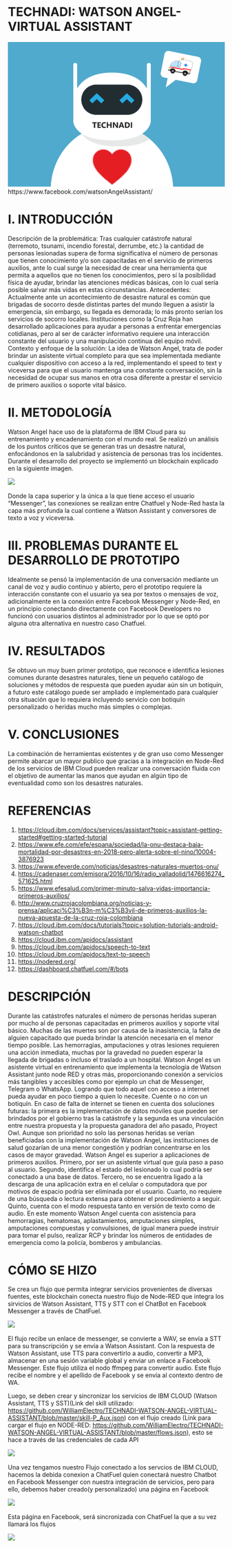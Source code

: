 # TECHNADI: WATSON ANGEL-VIRTUAL ASSISTANT
<img src="https://raw.githubusercontent.com/WilliamElectro/TECHNADI-WATSON-ANGEL-VIRTUAL-ASSISTANT/master/proyecto.png"/>
https://www.facebook.com/watsonAngelAssistant/

# I. INTRODUCCIÓN
Descripción de la problemática: 
Tras cualquier catástrofe natural (terremoto, tsunami, incendio forestal, derrumbe, etc.) la cantidad de personas lesionadas supera de forma significativa el número de personas que tienen conocimiento y/o son capacitadas en el servicio de primeros auxilios, ante lo cual surge la necesidad de crear una herramienta que permita a aquellos que no tienen los conocimientos, pero sí la posibilidad física de ayudar, brindar las atenciones médicas básicas, con lo cual sería posible salvar más vidas en estas circunstancias. 
Antecedentes: 
Actualmente ante un acontecimiento de desastre natural es común que brigadas de socorro desde distintas partes del mundo lleguen a asistir la emergencia, sin embargo, su llegada es demorada; lo más pronto serían los servicios de socorro locales. Instituciones como la Cruz Roja han desarrollado aplicaciones para ayudar a personas a enfrentar emergencias cotidianas, pero al ser de carácter informativo requiere una interacción constante del usuario y una manipulación continua del equipo móvil.
Contexto y enfoque de la solución: La idea de Watson Angel, trata de poder brindar un asistente virtual completo para que sea implementada mediante cualquier dispositivo con acceso a la red, implementando el speed to text y viceversa para que el usuario mantenga una constante conversación, sin la necesidad de ocupar sus manos en otra cosa diferente a prestar el servicio de primero auxilios o soporte vital básico.

# II. METODOLOGÍA 
Watson Angel hace uso de la plataforma de IBM Cloud para su entrenamiento y encadenamiento con el mundo real. Se realizó un análisis de los puntos críticos que se generan tras un desastre natural, enfocándonos en la salubridad y asistencia de personas tras los incidentes. Durante el desarrollo del proyecto se implementó un blockchain explicado en la siguiente imagen. 

<img src="https://raw.github.com/WilliamElectro/TECHNADI-WATSON-ANGEL-VIRTUAL-ASSISTANT/master/7.png"/>
   
Donde la capa superior y la única a la que tiene acceso el usuario “Messenger”, las conexiones se realizan entre Chatfuel y Node-Red hasta la capa más profunda la cual contiene a Watson Assistant y conversores de texto a voz y viceversa.

# III. PROBLEMAS DURANTE EL DESARROLLO DE PROTOTIPO 
Idealmente se pensó la implementación de una conversación mediante un canal de voz y audio continuo y abierto, pero el prototipo requiere la interacción constante con el usuario ya sea por textos o mensajes de voz, adicionalmente en la conexión entre Facebook Messenger y Node-Red, en un principio conectando directamente con Facebook Developers no funcionó con usuarios distintos al administrador por lo que se optó por alguna otra alternativa en nuestro caso Chatfuel. 

# IV. RESULTADOS 
Se obtuvo un muy buen primer prototipo, que reconoce e identifica lesiones comunes durante desastres naturales, tiene un pequeño catálogo de soluciones y métodos de respuesta que pueden ayudar aún sin un botiquín, a futuro este catálogo puede ser ampliado e implementado para cualquier otra situación que lo requiera incluyendo servicio con botiquín personalizado o heridas mucho más simples o complejas.

# V. CONCLUSIONES 
La combinación de herramientas existentes y de gran uso como Messenger permite abarcar un mayor publico que gracias a la integración en Node-Red de los servicios de IBM Cloud pueden realizar una conversación fluida con el objetivo de aumentar las manos que ayudan en algún tipo de eventualidad como son los desastres naturales.

# REFERENCIAS
1.	https://cloud.ibm.com/docs/services/assistant?topic=assistant-getting-started#getting-started-tutorial
2.	https://www.efe.com/efe/espana/sociedad/la-onu-destaca-baja-mortalidad-por-desastres-en-2018-pero-alerta-sobre-el-nino/10004-3876923
3.	https://www.efeverde.com/noticias/desastres-naturales-muertos-onu/
4.	https://cadenaser.com/emisora/2016/10/16/radio_valladolid/1476616274_571625.html
5.	https://www.efesalud.com/primer-minuto-salva-vidas-importancia-primeros-auxilios/
6.	http://www.cruzrojacolombiana.org/noticias-y-prensa/aplicaci%C3%B3n-m%C3%B3vil-de-primeros-auxilios-la-nueva-apuesta-de-la-cruz-roja-colombiana
7.	https://cloud.ibm.com/docs/tutorials?topic=solution-tutorials-android-watson-chatbot
8.	https://cloud.ibm.com/apidocs/assistant
9.	https://cloud.ibm.com/apidocs/speech-to-text
10.	https://cloud.ibm.com/apidocs/text-to-speech
11.	https://nodered.org/
12.	https://dashboard.chatfuel.com/#/bots

# DESCRIPCIÓN 
Durante las catástrofes naturales el número de personas heridas superan por mucho al de personas capacitadas en primeros auxilios y soporte vital básico. Muchas de las muertes son por causa de la inasistencia, la falta de alguien capacitado que pueda brindar la atención necesaria en el menor tiempo posible. Las hemorragias, amputaciones y otras lesiones requieren una acción inmediata, muchas por la gravedad no pueden esperar la llegada de brigadas o incluso el traslado a un hospital.   Watson Angel es un asistente virtual en entrenamiento que implementa la tecnología de Watson Assistant junto node RED y otras más, proporcionando conexión a servicios más tangibles y accesibles como por ejemplo un chat de Messenger, Telegram o WhatsApp. Logrando que todo aquel con acceso a internet pueda ayudar en poco tiempo a quien lo necesite. Cuente o no con un botiquín. En caso de falta de internet se tienen en cuenta dos soluciones futuras: la primera es la implementación de datos móviles que pueden ser brindados por el gobierno tras la catástrofe y la segunda es una vinculación entre nuestra propuesta y la propuesta ganadora del año pasado, Proyect Owl. Aunque son prioridad no solo las personas heridas se verían beneficiadas con la implementación de Watson Angel, las instituciones de salud gozarían de una menor congestión y podrían concentrarse en los casos de mayor gravedad.  Watson Angel es superior a aplicaciones de primeros auxilios. Primero, por ser un asistente virtual que guía paso a paso al usuario. Segundo, identifica el estado del lesionado lo cual podría ser conectado a una base de datos. Tercero, no se encuentra ligado a la descarga de una aplicación extra en el celular o computadora que por motivos de espacio podría ser eliminada por el usuario. Cuarto, no requiere de una búsqueda o lectura extensa para obtener el procedimiento a seguir. Quinto, cuenta con el modo respuesta tanto en versión de texto como de audio. En este momento Watson Angel cuenta con asistencia para hemorragias, hematomas, aplastamientos, amputaciones simples, amputaciones compuestas y convulsiones, de igual manera puede instruir para tomar el pulso, realizar RCP y brindar los números de entidades de emergencia como la policía, bomberos y ambulancias.

# CÓMO SE HIZO
Se crea un flujo que permita integrar servicios provenientes de diversas fuentes, este blockchain conecta nuestro flujo de Node-RED que integra los sirvicios de Watson Assistant, TTS y STT con el ChatBot en Facebook Messenger a través de ChatFuel.

<img src="https://raw.github.com/WilliamElectro/TECHNADI-WATSON-ANGEL-VIRTUAL-ASSISTANT/master/flujo.PNG"/>

El flujo recibe un enlace de messenger, se convierte a WAV, se envía a STT para su transcripción y se envía a Watson Assistant. Con la respuesta de Watson Assistant, use TTS para convertirlo a audio, convertir a MP3, almacenar en una sesión variable global y enviar un enlace a Facebook Messenger. Este flujo utiliza el nodo ffmpeg para convertir audio. Este flujo recibe el nombre y el apellido de Facebook y se envía al contexto dentro de WA.

Luego, se deben crear y sincronizar los servicios de IBM CLOUD (Watson Assistant, TTS y SST)(Link del skill utilizado: https://github.com/WilliamElectro/TECHNADI-WATSON-ANGEL-VIRTUAL-ASSISTANT/blob/master/skill-P_Aux.json) con el flujo creado (Link para cargar el flujo en NODE-RED: https://github.com/WilliamElectro/TECHNADI-WATSON-ANGEL-VIRTUAL-ASSISTANT/blob/master/flows.json), esto se hace a través de las credenciales de cada API 

<img src="https://raw.github.com/WilliamElectro/TECHNADI-WATSON-ANGEL-VIRTUAL-ASSISTANT/master/Credenciales.PNG"/>

Una vez tengamos nuestro Flujo conectado a los servcios de IBM CLOUD, hacemos la debida conexion a ChatFuel  quien conectará nuestro Chatbot en Facebook Messenger con nuestra integración de servicios, pero para ello, debemos haber creado(y personalizado) una página en Facebook

<img src="https://raw.github.com/WilliamElectro/TECHNADI-WATSON-ANGEL-VIRTUAL-ASSISTANT/master/Facebook.PNG"/>

Esta página en Facebook, será sincronizada con ChatFuel la que a su vez llamará los flujos

<img src="https://raw.github.com/WilliamElectro/TECHNADI-WATSON-ANGEL-VIRTUAL-ASSISTANT/master/Chatfuel.PNG"/>











